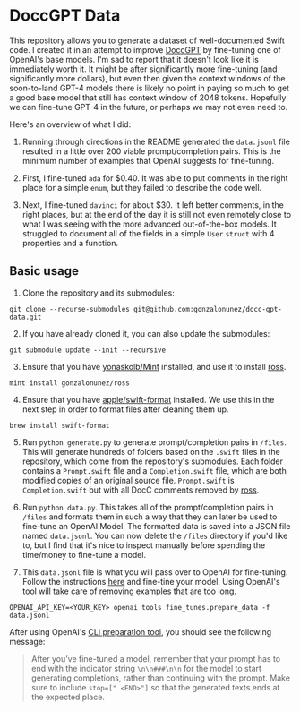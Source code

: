 # DoccGPT Data

This repository allows you to generate a dataset of well-documented Swift code. I created it in an attempt to improve [DoccGPT](https://github.com/gonzalonunez/docc-gpt) by fine-tuning one of OpenAI's base models. I'm sad to report that it doesn't look like it is immediately worth it. It might be after significantly more fine-tuning (and significantly more dollars), but even then given the context windows of the soon-to-land GPT-4 models there is likely no point in paying so much to get a good base model that still has context window of 2048 tokens. Hopefully we can fine-tune GPT-4 in the future, or perhaps we may not even need to.

Here's an overview of what I did:

1. Running through directions in the README generated the `data.jsonl` file resulted in a little over 200 viable prompt/completion pairs. This is the minimum number of examples that OpenAI suggests for fine-tuning.

2. First, I fine-tuned `ada` for $0.40. It was able to put comments in the right place for a simple `enum`, but they failed to describe the code well.

3. Next, I fine-tuned `davinci` for about $30. It left better comments, in the right places, but at the end of the day it is still not even remotely close to what I was seeing with the more advanced out-of-the-box models. It struggled to document all of the fields in a simple `User` `struct` with 4 properties and a function.

## Basic usage

1. Clone the repository and its submodules:

```
git clone --recurse-submodules git@github.com:gonzalonunez/docc-gpt-data.git
```

2. If you have already cloned it, you can also update the submodules:

```
git submodule update --init --recursive
```

3. Ensure that you have [yonaskolb/Mint](https://github.com/yonaskolb/Mint) installed, and use it to install [ross](https://github.com/gonzalonunez/ross).

```
mint install gonzalonunez/ross
```

4. Ensure that you have [apple/swift-format](https://github.com/apple/swift-format) installed. We use this in the next step in order to format files after cleaning them up.

```
brew install swift-format
```

5. Run `python generate.py` to generate prompt/completion pairs in `/files`. This will generate hundreds of folders based on the `.swift` files in the repository, which come from the repository's submodules. Each folder contains a `Prompt.swift` file and a `Completion.swift` file, which are both modified copies of an original source file. `Prompt.swift` is `Completion.swift` but with all DocC comments removed by [ross](https://github.com/gonzalonunez/ross).

6. Run `python data.py`. This takes all of the prompt/completion pairs in `/files` and formats them in such a way that they can later be used to fine-tune an OpenAI Model. The formatted data is saved into a JSON file named `data.jsonl`. You can now delete the `/files` directory if you'd like to, but I find that it's nice to inspect manually before spending the time/money to fine-tune a model.

7. This `data.jsonl` file is what you will pass over to OpenAI for fine-tuning. Follow the instructions [here](https://platform.openai.com/docs/guides/fine-tuning/cli-data-preparation-tool) and fine-tine your model. Using OpenAI's tool will take care of removing examples that are too long.

```
OPENAI_API_KEY=<YOUR_KEY> openai tools fine_tunes.prepare_data -f data.jsonl
```

After using OpenAI's [CLI preparation tool](https://platform.openai.com/docs/guides/fine-tuning/cli-data-preparation-tool), you should see the following message:

> After you’ve fine-tuned a model, remember that your prompt has to end with the indicator string `\n\n###\n\n` for the model to start generating completions, rather than continuing with the prompt. Make sure to include `stop=[" <END>"]` so that the generated texts ends at the expected place.
